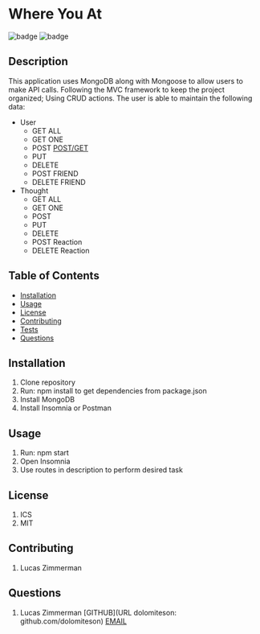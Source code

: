 # Where You At

![badge](https://img.shields.io/badge/license-ICS-blueviolet)
![badge](https://img.shields.io/badge/license-MIT-green)


## Description
This application uses MongoDB along with Mongoose to allow users to make API calls. Following the MVC
framework to keep the project organized; Using CRUD actions. The user is able to maintain the following
data:
  * User
    * GET ALL
    * GET ONE
    * POST
[POST/GET](./obj-evidence/user/POST_GET.USER.mp4)
    * PUT
    * DELETE
    * POST FRIEND
    * DELETE FRIEND
  * Thought
    * GET ALL
    * GET ONE
    * POST
    * PUT
    * DELETE
    * POST Reaction
    * DELETE Reaction

## Table of Contents

* [Installation](#installation)
* [Usage](#usage)
* [License](#license)
* [Contributing](#contributing)
* [Tests](#tests)
* [Questions](#questions)

## Installation
1. Clone repository
2. Run: npm install to get dependencies from package.json
3. Install MongoDB
4. Install Insomnia or Postman


## Usage
1. Run: npm start
2. Open Insomnia
3. Use routes in description to perform desired task


## License
1. ICS
2. MIT


## Contributing
1. Lucas Zimmerman


## Questions
1. Lucas Zimmerman
[GITHUB](URL dolomiteson: github.com/dolomiteson)
[EMAIL](mailto:zimmerman.lucas@hotmail.com)
